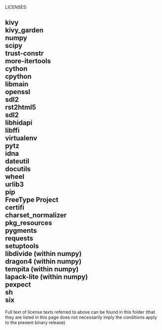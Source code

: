 LICENSES:  
  
kivy  
kivy_garden  
numpy  
scipy  
trust-constr  
more-itertools  
cython  
cpython  
libmain  
openssl  
sdl2  
rst2html5  
sdl2  
libhidapi  
libffi  
virtualenv  
pytz  
idna  
dateutil  
docutils  
wheel  
urlib3  
pip  
FreeType Project  
certifi  
charset_normalizer  
pkg_resources  
pygments  
requests  
setuptools  
libdivide (within numpy)  
dragon4 (within numpy)  
tempita (within numpy)  
lapack-lite (within numpy)  
pexpect  
sh  
six  
---------------------------------------  
Full text of license texts referred to above can be found in this folder (that they are
listed in this page does not necessarily imply the conditions apply to the
present binary release)